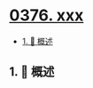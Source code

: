 # [0376. xxx](https://github.com/Tdahuyou/TNotes.leetcode/tree/main/notes/0376.%20xxx)

<!-- region:toc -->

- [1. 📝 概述](#1--概述)

<!-- endregion:toc -->

## 1. 📝 概述
